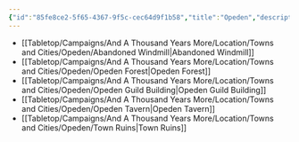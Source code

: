 ```yaml
---
{"id":"85fe8ce2-5f65-4367-9f5c-cec64d9f1b58","title":"Opeden","description":"Landmarks - Opeden","publish":true,"date_created":"Tuesday, April 2nd 2024, 6:38:09 pm","date_modified":"Saturday, April 13th 2024, 9:42:54 pm","cssclasses":["mado-heading"],"path":"Tabletop/Campaigns/And A Thousand Years More/Location/Towns and Cities/Opeden/index.md","permalink":"/tabletop/campaigns/and-a-thousand-years-more/location/towns-and-cities/opeden/index/","PassFrontmatter":true}
---
```



- [[Tabletop/Campaigns/And A Thousand Years More/Location/Towns and Cities/Opeden/Abandoned Windmill\|Abandoned Windmill]]
- [[Tabletop/Campaigns/And A Thousand Years More/Location/Towns and Cities/Opeden/Opeden Forest\|Opeden Forest]]
- [[Tabletop/Campaigns/And A Thousand Years More/Location/Towns and Cities/Opeden/Opeden Guild Building\|Opeden Guild Building]]
- [[Tabletop/Campaigns/And A Thousand Years More/Location/Towns and Cities/Opeden/Opeden Tavern\|Opeden Tavern]]
- [[Tabletop/Campaigns/And A Thousand Years More/Location/Towns and Cities/Opeden/Town Ruins\|Town Ruins]]

